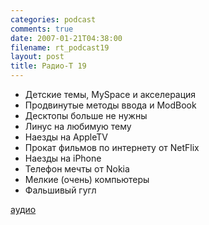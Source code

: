 ```yaml
---
categories: podcast
comments: true
date: 2007-01-21T04:38:00
filename: rt_podcast19
layout: post
title: Радио-T 19
---
```


- Детские темы, MySpace и акселерация
- Продвинутые методы ввода и ModBook
- Десктопы больше не нужны
- Линус на любимую тему
- Наезды на AppleTV
- Прокат фильмов по интернету от NetFlix
- Наезды на iPhone
- Телефон мечты от Nokia
- Мелкие (очень) компьютеры
- Фальшивый гугл

[аудио](http://cdn.radio-t.com/rt_podcast19.mp3)
<audio src="http://cdn.radio-t.com/rt_podcast19.mp3" preload="none"></audio>

